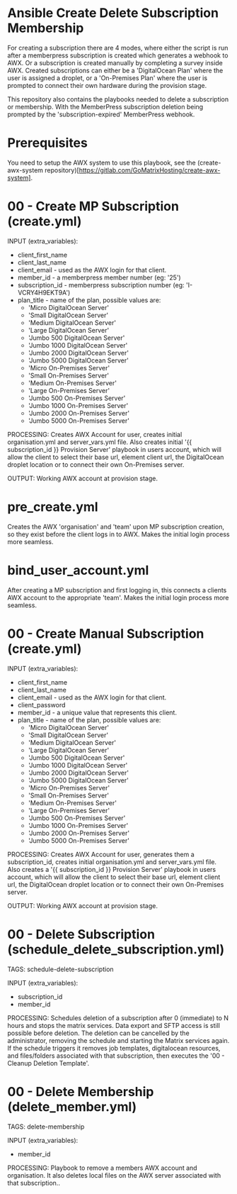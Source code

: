 # Ansible Create Delete Subscription Membership

For creating a subscription there are 4 modes, where either the script is run after a memberpress subscription is created which generates a webhook to AWX. Or a subscription is created manually by completing a survey inside AWX. Created subscriptions can either be a 'DigitalOcean Plan' where the user is assigned a droplet, or a 'On-Premises Plan' where the user is prompted to connect their own hardware during the provision stage.

This repository also contains the playbooks needed to delete a subscription or membership. With the MemberPress subscription deletion being prompted by the 'subscription-expired' MemberPress webhook.


# Prerequisites

You need to setup the AWX system to use this playbook, see the (create-awx-system repository)[https://gitlab.com/GoMatrixHosting/create-awx-system].


# 00 - Create MP Subscription (create.yml)

INPUT (extra_variables):
- client_first_name
- client_last_name
- client_email - used as the AWX login for that client.
- member_id - a memberpress member number (eg: '25')
- subscription_id - memberpress subscription number (eg: 'I-VCRY4H9EKT9A')
- plan_title - name of the plan, possible values are:
	- 'Micro DigitalOcean Server'
	- 'Small DigitalOcean Server'
	- 'Medium DigitalOcean Server'
	- 'Large DigitalOcean Server'
	- 'Jumbo 500 DigitalOcean Server'
	- 'Jumbo 1000 DigitalOcean Server'
	- 'Jumbo 2000 DigitalOcean Server'
	- 'Jumbo 5000 DigitalOcean Server'
	- 'Micro On-Premises Server'
	- 'Small On-Premises Server'
	- 'Medium On-Premises Server'
	- 'Large On-Premises Server'
	- 'Jumbo 500 On-Premises Server'
	- 'Jumbo 1000 On-Premises Server'
	- 'Jumbo 2000 On-Premises Server'
	- 'Jumbo 5000 On-Premises Server'

PROCESSING: Creates AWX Account for user, creates initial organisation.yml and server_vars.yml file. Also creates initial '{{ subscription_id }} Provision Server' playbook in users account, which will allow the client to select their base url, element client url, the DigitalOcean droplet location or to connect their own On-Premises server.

OUTPUT: Working AWX account at provision stage.


# pre_create.yml

Creates the AWX 'organisation' and 'team' upon MP subscription creation, so they exist before the client logs in to AWX. Makes the initial login process more seamless.


# bind_user_account.yml

After creating a MP subscription and first logging in, this connects a clients AWX account to the appropriate 'team'. Makes the initial login process more seamless. 


# 00 - Create Manual Subscription (create.yml)

INPUT (extra_variables):
- client_first_name
- client_last_name
- client_email - used as the AWX login for that client. 
- client_password
- member_id - a unique value that represents this client.
- plan_title - name of the plan, possible values are:
	- 'Micro DigitalOcean Server'
	- 'Small DigitalOcean Server'
	- 'Medium DigitalOcean Server'
	- 'Large DigitalOcean Server'
	- 'Jumbo 500 DigitalOcean Server'
	- 'Jumbo 1000 DigitalOcean Server'
	- 'Jumbo 2000 DigitalOcean Server'
	- 'Jumbo 5000 DigitalOcean Server'
	- 'Micro On-Premises Server'
	- 'Small On-Premises Server'
	- 'Medium On-Premises Server'
	- 'Large On-Premises Server'
	- 'Jumbo 500 On-Premises Server'
	- 'Jumbo 1000 On-Premises Server'
	- 'Jumbo 2000 On-Premises Server'
	- 'Jumbo 5000 On-Premises Server'

PROCESSING: Creates AWX Account for user, generates them a subscription_id, creates initial organisation.yml and server_vars.yml file. Also creates a '{{ subscription_id }} Provision Server' playbook in users account, which will allow the client to select their base url, element client url, the DigitalOcean droplet location or to connect their own On-Premises server.

OUTPUT: Working AWX account at provision stage.


# 00 - Delete Subscription (schedule_delete_subscription.yml)

TAGS:
schedule-delete-subscription

INPUT (extra_variables): 
- subscription_id
- member_id

PROCESSING: Schedules deletion of a subscription after 0 (immediate) to N hours and stops the matrix services. Data export and SFTP access is still possible before deletion. The deletion can be cancelled by the administrator, removing the schedule and starting the Matrix services again. If the schedule triggers it removes job templates, digitalocean resources, and files/folders associated with that subscription, then executes the '00 - Cleanup Deletion Template'.


# 00 - Delete Membership (delete_member.yml)

TAGS:
delete-membership

INPUT (extra_variables): 
- member_id

PROCESSING: Playbook to remove a members AWX account and organisation. It also deletes local files on the AWX server associated with that subscription..


